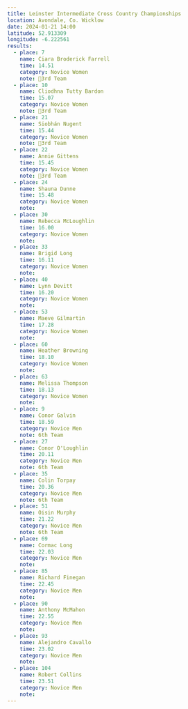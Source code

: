 ```yaml
---
title: Leinster Intermediate Cross Country Championships
location: Avondale, Co. Wicklow
date: 2024-01-21 14:00
latitude: 52.913309
longitude: -6.222561
results:
  - place: 7
    name: Ciara Broderick Farrell
    time: 14.51
    category: Novice Women
    note: 🥉3rd Team
  - place: 10
    name: Cliodhna Tutty Bardon
    time: 15.07
    category: Novice Women
    note: 🥉3rd Team
  - place: 21
    name: Siobhán Nugent
    time: 15.44
    category: Novice Women
    note: 🥉3rd Team
  - place: 22
    name: Annie Gittens
    time: 15.45
    category: Novice Women
    note: 🥉3rd Team
  - place: 24
    name: Shauna Dunne
    time: 15.48
    category: Novice Women
    note: 
  - place: 30
    name: Rebecca McLoughlin
    time: 16.00
    category: Novice Women
    note: 
  - place: 33
    name: Brigid Long 
    time: 16.11
    category: Novice Women
    note: 
  - place: 40
    name: Lynn Devitt
    time: 16.20
    category: Novice Women
    note: 
  - place: 53
    name: Maeve Gilmartin
    time: 17.28
    category: Novice Women
    note: 
  - place: 60
    name: Heather Browning
    time: 18.10
    category: Novice Women
    note: 
  - place: 63
    name: Melissa Thompson
    time: 18.13
    category: Novice Women
    note: 
  - place: 9
    name: Conor Galvin
    time: 18.59
    category: Novice Men
    note: 6th Team
  - place: 27
    name: Conor O'Loughlin
    time: 20.11
    category: Novice Men
    note: 6th Team
  - place: 35
    name: Colin Torpay
    time: 20.36
    category: Novice Men
    note: 6th Team
  - place: 51
    name: Oisin Murphy
    time: 21.22
    category: Novice Men
    note: 6th Team
  - place: 69
    name: Cormac Long 
    time: 22.03
    category: Novice Men
    note: 
  - place: 85
    name: Richard Finegan
    time: 22.45
    category: Novice Men
    note: 
  - place: 90
    name: Anthony McMahon
    time: 22.55
    category: Novice Men
    note: 
  - place: 93
    name: Alejandro Cavallo
    time: 23.02
    category: Novice Men
    note: 
  - place: 104
    name: Robert Collins
    time: 23.51
    category: Novice Men
    note: 
---
```

